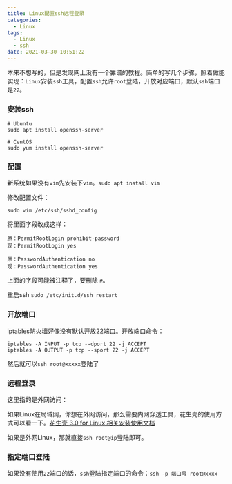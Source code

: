 ```yaml
---
title: Linux配置ssh远程登录
categories:
  - Linux
tags:
  - Linux
  - ssh
date: 2021-03-30 10:51:22
---
```


本来不想写的，但是发现网上没有一个靠谱的教程。简单的写几个步骤，照着做能实现：`Linux`安装`ssh`工具，配置`ssh`允许`root`登陆，开放对应端口，默认`ssh`端口是`22`。

### 安装ssh

```shell
# Ubuntu
sudo apt install openssh-server

# CentOS
sudo yum install openssh-server
```

### 配置

新系统如果没有`vim`先安装下`vim`。`sudo apt install vim`

修改配置文件：

```
sudo vim /etc/ssh/sshd_config
```

将里面字段改成这样：

```text
原：PermitRootLogin prohibit-password
现：PermitRootLogin yes

原：PasswordAuthentication no
现：PasswordAuthentication yes
```

上面的字段可能被注释了，要删除 `#`。

重启ssh `sudo /etc/init.d/ssh restart`

### 开放端口

iptables防火墙好像没有默认开放22端口。开放端口命令：

```shell
iptables -A INPUT -p tcp --dport 22 -j ACCEPT
iptables -A OUTPUT -p tcp --sport 22 -j ACCEPT
```



然后就可以`ssh root@xxxxx`登陆了

### 远程登录

这里指的是外网访问：

如果Linux在局域网，你想在外网访问，那么需要内网穿透工具，花生壳的使用方式可以看一下。[花生壳 3.0 for Linux 相关安装使用文档](https://service.oray.com/question/4287.html)

如果是外网Linux，那就直接`ssh root@ip`登陆即可。

### 指定端口登陆

如果没有使用`22`端口的话，`ssh`登陆指定端口的命令：`ssh -p 端口号 root@xxxx`